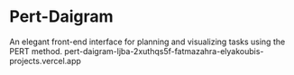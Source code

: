 # Pert-Daigram
An elegant front-end interface for planning and visualizing tasks using the PERT method.
pert-daigram-ljba-2xuthqs5f-fatmazahra-elyakoubis-projects.vercel.app

